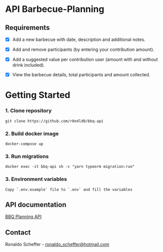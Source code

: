 # API Barbecue-Planning

## Requirements

- [x] Add a new barbecue with date, description and additional notes.

- [x] Add and remove participants (by entering your contribution amount).

- [x] Add a suggested value per contribution user (amount with and without drink included).

- [x] View the barbecue details, total participants and amount collected.

# Getting Started

### 1. Clone repository
```
git clone https://github.com/r0n4ld0/bbq-api
```
### 2. Build docker image
```
docker-compose up
```
### 3. Run migrations
```
docker exec -it bbq-api sh -c "yarn typeorm migration:run"
```
### 3. Environment variables
```
Copy `.env.example` file to `.env` and fill the variables
```

## API documentation
  [BBQ Planning API](http://localhost:3333/api-docs/)

## Contact
Ronaldo Scheffer - ronaldo_scheffer@hotmail.com
